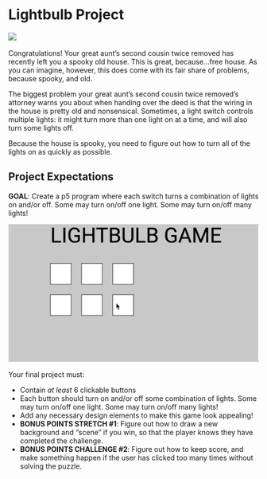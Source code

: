 # Lightbulb Project

![](https://nycdoe-cs4all.github.io/images/lessons/unit_2/2.3/image3.gif)

Congratulations! Your great aunt’s second cousin twice removed has recently left you a spooky old house. This is great, because…free house. As you can imagine, however, this does come with its fair share of problems, because spooky, and old.

The biggest problem your great aunt’s second cousin twice removed’s attorney warns you about when handing over the deed is that the wiring in the house is pretty old and nonsensical. Sometimes, a light switch controls multiple lights: it might turn more than one light on at a time, and will also turn some lights off. 

Because the house is spooky, you need to figure out how to turn all of the lights on as quickly as possible.


## Project Expectations
**GOAL**: Create a p5 program where each switch turns a combination of lights on and/or off. Some may turn on/off one light. Some may turn on/off many lights!

![](exemplar.gif)

Your final project must:
- Contain *at least* 6 clickable buttons
- Each button should turn on and/or off some combination of lights. Some may turn on/off one light. Some may turn on/off many lights!
- Add any necessary design elements to make this game look appealing!
- **BONUS POINTS STRETCH #1**: Figure out how to draw a new background and “scene” if you win, so that the player knows they have completed the challenge.
- **BONUS POINTS CHALLENGE #2**: Figure out how to keep score, and make something happen if the user has clicked too many times without solving the puzzle.